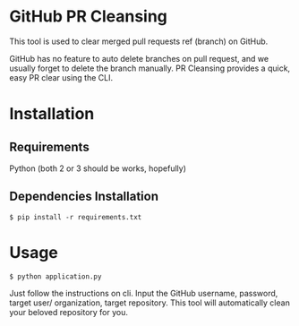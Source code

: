 # GitHub PR Cleansing
This tool is used to clear merged pull requests ref (branch) on GitHub.

GitHub has no feature to auto delete branches on pull request, and we usually forget to delete the branch manually.  PR Cleansing provides a quick, easy PR clear using the CLI.  

# Installation

## Requirements

Python (both 2 or 3 should be works, hopefully)

## Dependencies Installation

```
$ pip install -r requirements.txt
```

# Usage

```
$ python application.py
```

Just follow the instructions on cli. Input the GitHub username, password, target user/ organization, target repository. This tool will automatically clean your beloved repository for you.
